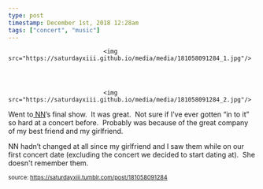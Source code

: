 ```yaml
---
type: post
timestamp: December 1st, 2018 12:28am
tags: ["concert", "music"]
---
```



                               <img src="https://saturdayxiii.github.io/media/media/181058091284_1.jpg"/>
                           

                                                                                                                           

                               <img src="https://saturdayxiii.github.io/media/media/181058091284_2.jpg"/>
                           

                                                                                                                      
Went to<a href="https://nnedmonton.bandcamp.com" target="_blank"> NN</a>’s final show.  It was great.  Not sure if I’ve ever gotten “in to it” so hard at a concert before.  Probably was because of the great company of my best friend and my girlfriend.  

NN hadn’t changed at all since my girlfriend and I saw them while on our first concert date (excluding the concert we decided to start dating at).  She doesn't remember them.
 
                                    
                
                
                
                
                                
<small>source: https://saturdayxiii.tumblr.com/post/181058091284</small>